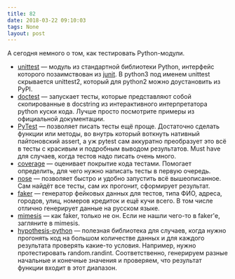 ```yaml
---
title: 82
date: 2018-03-22 09:10:03
tags: None
layout: post
---
```


А сегодня немного о том, как тестировать Python-модули.

+ [unittest](https://docs.python.org/3/library/unittest.html) — модуль из стандартной библиотеки Python, интерфейс которого позаимствован из [junit](https://junit.org/junit5/). В python3 под именем unittest скрывается unittest2, который для python2 можно доустановить из PyPI.
+ [doctest](https://docs.python.org/3/library/doctest.html) — запускает тесты, которые представляют собой скопированные в docstring из интерактивного интерпретатора python куски кода. Лучше просто посмотрите примеры из официальной документации.
+ [PyTest](https://docs.pytest.org/en/latest/) — позволяет писать тесты ещё проще. Достаточно сделать функции или методы, во внутрь который воткнуть нативный пайтоновский assert, а уж pytest сам аккуратно преобразует это всё в тесты с красивым и подробным выводом результатов. Must have для случаев, когда тестов надо писать очень много.
+ [coverage](https://coverage.readthedocs.io/) — оценивает покрытие кода тестами. Помогает определить, для чего нужно написать тесты в первую очередь.
+ [nose](https://nose.readthedocs.io/en/latest/) — позволяет быстро и удобно запустить всё вышеописанное. Сам найдёт все тесты, сам их прогонит, сформирует результат.
+ [faker](https://github.com/joke2k/faker) — генератор фейковых данных для тестов, типа ФИО, адреса, городов, улиц, номеров кредиток и ещё кучи всего. В том числе отлично генерирует данные на русском языке.
+ [mimesis](https://github.com/lk-geimfari/mimesis) — как faker, только не он. Если не нашли чего-то в faker'е, загляните в mimesis.
+ [hypothesis-python](https://github.com/HypothesisWorks/hypothesis-python) — полезная библиотека для случаев, когда нужно прогонять код на большом количестве данных и для каждого результата проверять какие-то условия. Например, нужно протестировать random.randint. Соответственно, генерируем разные начальные и конечные значения и проверяем, что результат функции входит в этот диапазон.
